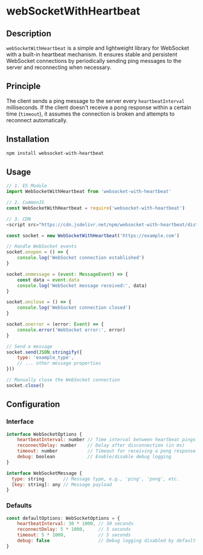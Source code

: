 # webSocketWithHeartbeat

## Description
`webSocketWithHeartbeat` is a simple and lightweight library for WebSocket with a built-in heartbeat mechanism. It ensures stable and persistent WebSocket connections by periodically sending ping messages to the server and reconnecting when necessary.

## Principle
The client sends a ping message to the server every `heartbeatInterval` milliseconds. If the client doesn't receive a pong response within a certain time (`timeout`), it assumes the connection is broken and attempts to reconnect automatically.

## Installation
```sh
npm install websocket-with-heartbeat
```

## Usage
```javascript
// 1. ES Module
import WebSocketWithHeartbeat from 'websocket-with-heartbeat'

// 2. CommonJS
const WebSocketWithHeartbeat = require('websocket-with-heartbeat')

// 3. CDN
<script src="https://cdn.jsdelivr.net/npm/websocket-with-heartbeat/dist/websocket-with-heartbeat.min.js"></script>

const socket = new WebSocketWithHeartbeat('https://example.com')

// Handle WebSocket events
socket.onopen = () => {
    console.log('WebSocket connection established')
}

socket.onmessage = (event: MessageEvent) => {
    const data = event.data
    console.log('WebSocket message received:', data)
}

socket.onclose = () => {
    console.log('WebSocket connection closed')
}

socket.onerror = (error: Event) => {
    console.error('WebSocket error:', error)
}

// Send a message
socket.send(JSON.stringify({
    type: 'example_type',
    // ... other message properties
}))

// Manually close the WebSocket connection
socket.close()
```

## Configuration

### Interface

```javascript
interface WebSocketOptions {
    heartbeatInterval: number // Time interval between heartbeat pings (in ms)
    reconnectDelay: number    // Delay after disconnection (in ms)
    timeout: number           // Timeout for receiving a pong response (in ms)
    debug: boolean            // Enable/disable debug logging
}

interface WebSocketMessage {
  type: string       // Message type, e.g., 'ping', 'pong', etc.
  [key: string]: any // Message payload
}
```

### Defaults

```javascript
const defaultOptions: WebSocketOptions = {
    heartbeatInterval: 30 * 1000, // 30 seconds
    reconnectDelay: 5 * 1000,     // 5 seconds
    timeout: 5 * 1000,            // 5 seconds 
    debug: false                  // Debug logging disabled by default
}
```
